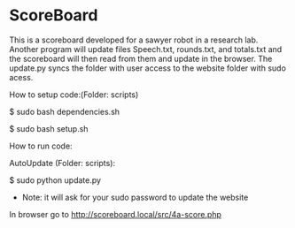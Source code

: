 # ScoreBoard
This is a scoreboard developed for a sawyer robot in a research lab. Another program will update files Speech.txt, rounds.txt, and totals.txt and the scoreboard will then read from them and update in the browser. The update.py syncs the folder with user access to the website folder with sudo acess.

How to setup code:(Folder: scripts)

$ sudo bash dependencies.sh

$ sudo bash setup.sh



How to run code:

AutoUpdate (Folder: scripts):

$ sudo python update.py 

  - Note: it will ask for your sudo password to update the website
  
In browser go to http://scoreboard.local/src/4a-score.php
